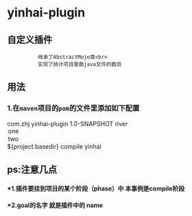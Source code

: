 # yinhai-plugin
## 自定义插件
              继承了AbstractMojo类<br>
              实现了统计项目里面java文件的数目


## 用法
### 1.在`maven`项目的`pom`的文件里添加如下配置
<build>
       <plugins>
           <plugin>
               <groupId>com.zhj</groupId>
               <artifactId>yinhai-plugin</artifactId>
               <version>1.0-SNAPSHOT</version>
               <configuration>
                   <msg>river</msg>
                   <options>
                       <option>one</option>
                       <option>two</option>
                   </options>
                   <args>${project.basedir}</args>
               </configuration>
               <executions>
                   <execution>
                       <phase>compile</phase>  
                       <goals>
                           <goal>yinhai</goal>
                       </goals>
                   </execution>
               </executions>
           </plugin>
       </plugins>
    </build>


## ps:注意几点 
####  *1.插件要挂到项目的某个阶段（phase）中 本事例是compile阶段
####  *2.goal的名字 就是插件中的 name
